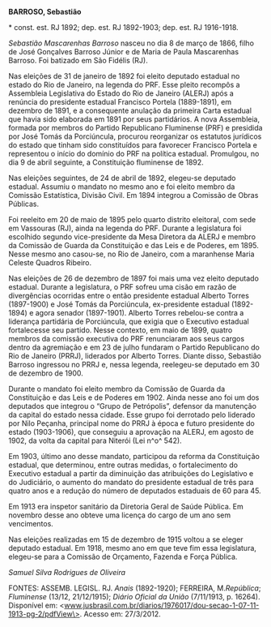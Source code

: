 **BARROSO, Sebastião**

\* const. est. RJ 1892; dep. est. RJ 1892-1903; dep. est. RJ 1916-1918.

*Sebastião Mascarenhas Barroso* nasceu no dia 8 de março de 1866, filho
de José Gonçalves Barroso Júnior e de Maria de Paula Mascarenhas
Barroso. Foi batizado em São Fidélis (RJ).

Nas eleições de 31 de janeiro de 1892 foi eleito deputado estadual no
estado do Rio de Janeiro, na legenda do PRF. Esse pleito recompôs a
Assembleia Legislativa do Estado do Rio de Janeiro (ALERJ) após a
renúncia do presidente estadual Francisco Portela (1889-1891), em
dezembro de 1891, e a consequente anulação da primeira Carta estadual
que havia sido elaborada em 1891 por seus partidários. A nova
Assembleia, formada por membros do Partido Republicano Fluminense (PRF)
e presidida por José Tomás da Porciúncula, procurou reorganizar os
estatutos jurídicos do estado que tinham sido constituídos para
favorecer Francisco Portela e representou o início do domínio do PRF na
política estadual. Promulgou, no dia 9 de abril seguinte, a Constituição
fluminense de 1892.

Nas eleições seguintes, de 24 de abril de 1892, elegeu-se deputado
estadual. Assumiu o mandato no mesmo ano e foi eleito membro da Comissão
Estatística, Divisão Civil. Em 1894 integrou a Comissão de Obras
Públicas.

Foi reeleito em 20 de maio de 1895 pelo quarto distrito eleitoral, com
sede em Vassouras (RJ), ainda na legenda do PRF. Durante a legislatura
foi escolhido segundo vice-presidente da Mesa Diretora da ALERJ e membro
da Comissão de Guarda da Constituição e das Leis e de Poderes, em 1895.
Nesse mesmo ano casou-se, no Rio de Janeiro, com a maranhense Maria
Celeste Quadros Ribeiro.

Nas eleições de 26 de dezembro de 1897 foi mais uma vez eleito deputado
estadual. Durante a legislatura, o PRF sofreu uma cisão em razão de
divergências ocorridas entre o então presidente estadual Alberto Torres
(1897-1900) e José Tomás da Porciúncula, ex-presidente estadual
(1892-1894) e agora senador (1897-1901). Alberto Torres rebelou-se
contra a liderança partidária de Porciúncula, que exigia que o Executivo
estadual fortalecesse seu partido. Nesse contexto, em maio de 1899,
quatro membros da comissão executiva do PRF renunciaram aos seus cargos
dentro da agremiação e em 23 de julho fundaram o Partido Republicano do
Rio de Janeiro (PRRJ), liderados por Alberto Torres. Diante disso,
Sebastião Barroso ingressou no PRRJ e, nessa legenda, reelegeu-se
deputado em 30 de dezembro de 1900.

Durante o mandato foi eleito membro da Comissão de Guarda da
Constituição e das Leis e de Poderes em 1902. Ainda nesse ano foi um dos
deputados que integrou o “Grupo de Petrópolis”, defensor da manutenção
da capital do estado nessa cidade. Esse grupo foi derrotado pelo
liderado por Nilo Peçanha, principal nome do PRRJ à época e futuro
presidente do estado (1903-1906), que conseguiu a aprovação na ALERJ, em
agosto de 1902, da volta da capital para Niterói (Lei n^o^ 542).

Em 1903, último ano desse mandato, participou da reforma da Constituição
estadual, que determinou, entre outras medidas, o fortalecimento do
Executivo estadual a partir da diminuição das atribuições do Legislativo
e do Judiciário, o aumento do mandato do presidente estadual de três
para quatro anos e a redução do número de deputados estaduais de 60 para
45.

Em 1913 era inspetor sanitário da Diretoria Geral de Saúde Pública. Em
novembro desse ano obteve uma licença do cargo de um ano sem
vencimentos.

Nas eleições realizadas em 15 de dezembro de 1915 voltou a se eleger
deputado estadual. Em 1918, mesmo ano em que teve fim essa legislatura,
elegeu-se para a Comissão de Orçamento, Fazenda e Força Pública.

*Samuel Silva Rodrigues de Oliveira*

FONTES: ASSEMB. LEGISL. RJ. *Anais* (1892-1920); FERREIRA,
M.*República*; *Fluminense* (13/12, 21/12/1915); *Diário Oficial da
União* (7/11/1913, p. 16264). Disponível em:
\<www.jusbrasil.com.br/diarios/1976017/dou-secao-1-07-11-1913-pg-2/pdfView\>.
Acesso em: 27/3/2012.
